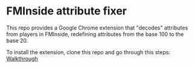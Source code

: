 # FMInside attribute fixer

This repo provides a Google Chrome extension that "decodes" attributes from players in FMInside, redefining attributes from the base 100 to the base 20.

To install the extension, clone this repo and go through this steps: [Walkthrough](https://developer.chrome.com/docs/extensions/get-started/tutorial/hello-world#load-unpacked)
